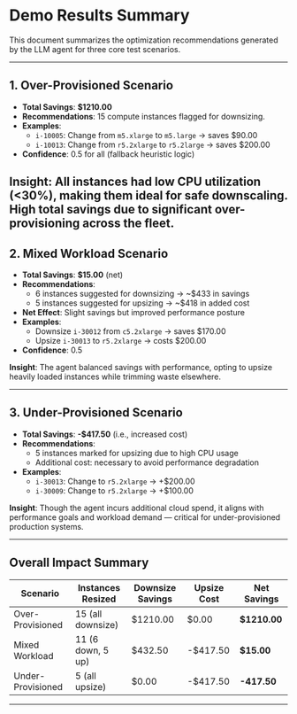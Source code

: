 # Demo Results Summary

This document summarizes the optimization recommendations generated by the LLM agent for three core test scenarios.

---

## 1. Over-Provisioned Scenario

- **Total Savings**: **$1210.00**
- **Recommendations**: 15 compute instances flagged for downsizing.
- **Examples**:
  - `i-10005`: Change from `m5.xlarge` to `m5.large` → saves $90.00
  - `i-10013`: Change from `r5.2xlarge` to `r5.2large` → saves $200.00
- **Confidence**: 0.5 for all (fallback heuristic logic)

 **Insight**: All instances had low CPU utilization (<30%), making them ideal for safe downscaling. High total savings due to significant over-provisioning across the fleet.
---

##  2. Mixed Workload Scenario

- **Total Savings**: **$15.00** (net)
- **Recommendations**:  
  - 6 instances suggested for downsizing → ~$433 in savings  
  - 5 instances suggested for upsizing → ~$418 in added cost  
- **Net Effect**: Slight savings but improved performance posture
- **Examples**:
  - Downsize `i-30012` from `c5.2xlarge` → saves $170.00
  - Upsize `i-30013` to `r5.2xlarge` → costs $200.00
- **Confidence**: 0.5

 **Insight**: The agent balanced savings with performance, opting to upsize heavily loaded instances while trimming waste elsewhere.

---

##  3. Under-Provisioned Scenario

- **Total Savings**: **-$417.50** (i.e., increased cost)
- **Recommendations**:
  - 5 instances marked for upsizing due to high CPU usage
  - Additional cost: necessary to avoid performance degradation
- **Examples**:
  - `i-30013`: Change to `r5.2xlarge` → +$200.00
  - `i-30009`: Change to `r5.2xlarge` → +$100.00

**Insight**: Though the agent incurs additional cloud spend, it aligns with performance goals and workload demand — critical for under-provisioned production systems.

---

## Overall Impact Summary

| Scenario           | Instances Resized | Downsize Savings | Upsize Cost | Net Savings |
|--------------------|-------------------|------------------|-------------|-------------|
| Over-Provisioned   | 15 (all downsize) | $1210.00         | $0.00       | **$1210.00** |
| Mixed Workload     | 11 (6 down, 5 up) | $432.50          | -$417.50    | **$15.00**   |
| Under-Provisioned  | 5 (all upsize)    | $0.00            | -$417.50    | **-417.50**  |

---
